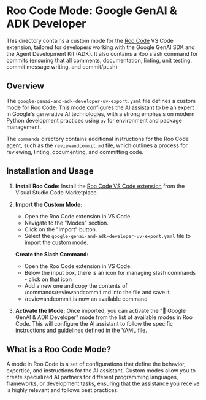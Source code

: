 # Roo Code Mode: Google GenAI & ADK Developer

This directory contains a custom mode for the [Roo Code](https://www.moor.so/) VS Code extension, tailored for developers working with the Google GenAI SDK and the Agent Development Kit (ADK).
It also contains a Roo slash command for commits (ensuring that all comments, documentation, linting, unit testing, commit message writing, and commit/push)

## Overview

The `google-genai-and-adk-developer-uv-export.yaml` file defines a custom mode for Roo Code. This mode configures the AI assistant to be an expert in Google's generative AI technologies, with a strong emphasis on modern Python development practices using `uv` for environment and package management.

The `commands` directory contains additional instructions for the Roo Code agent, such as the `reviewandcommit.md` file, which outlines a process for reviewing, linting, documenting, and committing code.

## Installation and Usage

1.  **Install Roo Code:** Install the [Roo Code VS Code extension](https://marketplace.visualstudio.com/items?itemName=roocode.roo-code) from the Visual Studio Code Marketplace.

2.  **Import the Custom Mode:**
    *   Open the Roo Code extension in VS Code.
    *   Navigate to the "Modes" section.
    *   Click on the "Import" button.
    *   Select the `google-genai-and-adk-developer-uv-export.yaml` file to import the custom mode.

    **Create the Slash Command:**
    *   Open the Roo Code extension in VS Code.
    *   Below the input box, there is an icon for managing slash commands - click on that icon
    *   Add a new one and copy the contents of /commands/reviewandcommit.md into the file and save it.
    *   /reviewandcommit is now an available command


3.  **Activate the Mode:** Once imported, you can activate the "🤖 Google GenAI & ADK Developer" mode from the list of available modes in Roo Code. This will configure the AI assistant to follow the specific instructions and guidelines defined in the YAML file.

## What is a Roo Code Mode?

A mode in Roo Code is a set of configurations that define the behavior, expertise, and instructions for the AI assistant. Custom modes allow you to create specialized AI partners for different programming languages, frameworks, or development tasks, ensuring that the assistance you receive is highly relevant and follows best practices.